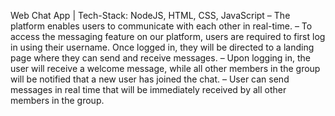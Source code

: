 Web Chat App | Tech-Stack: NodeJS, HTML, CSS, JavaScript 
– The platform enables users to communicate with each other in real-time.
– To access the messaging feature on our platform, users are required to first log in using their username. Once
logged in, they will be directed to a landing page where they can send and receive messages.
– Upon logging in, the user will receive a welcome message, while all other members in the group will be notified
that a new user has joined the chat.
– User can send messages in real time that will be immediately received by all other members in the group.
